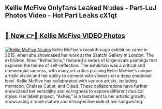 ## Kellie McFive Onlyf𝚊ns Le𝚊ked N𝚞des - Part-LuJ Photos Video - Hot Part Le𝚊ks cX1qt

# <h2><a href="http://ac1192.deff.icu/?id=Kellie+McFive">🔗 New 👉🔴 Kellie McFive VIDEO Photos</a></h2>

[![Kellie McFive N𝚞des](https://i.imgur.com/rIISA9y.gif)](http://ac1192.deff.icu/?id=Kellie+McFive)
Kellie McFive's breakthrough exhibition came in 2015, when she showcased her work at the Saatchi Gallery in London. The exhibition, titled "Reflections," featured a series of large-scale paintings that explored the theme of self-reflection. The exhibition was a critical and commercial success, with many art critics praising Kellie McFive's unique artistic vision and her ability to connect with viewers on a deep emotional level. Kellie McFive has collaborated with various artists, including mxmtoon, Chelsea Cutler, and Claud. These collaborations have further showcased her versatility and willingness to explore different musical styles. Her latest project, "Ashes," is a testament to her artistic growth, showcasing a more mature and introspective side of her songwriting.
